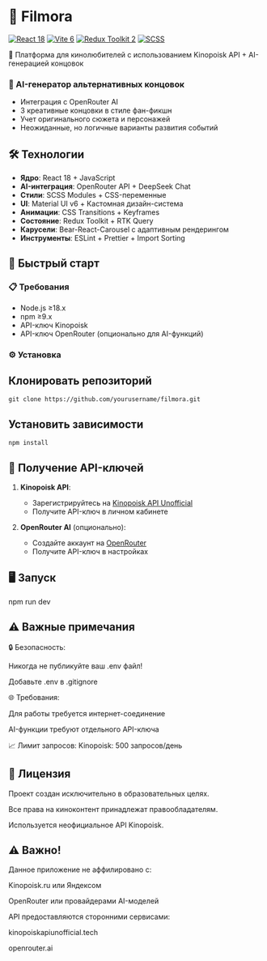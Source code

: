 # 🎥 Filmora

[![React 18](https://img.shields.io/badge/React-18.3-61DAFB?logo=react)](https://react.dev/)
[![Vite 6](https://img.shields.io/badge/Vite-6.1-646CFF?logo=vite)](https://vitejs.dev/)
[![Redux Toolkit 2](https://img.shields.io/badge/Redux_Toolkit-2.5-764ABC?logo=redux)](https://redux-toolkit.js.org/)
[![SCSS](https://img.shields.io/badge/SASS-1.84-CC6699?logo=sass)](https://sass-lang.com/)

🌌 Платформа для кинолюбителей с использованием Kinopoisk API + AI-генерацией концовок

### 🧠 AI-генератор альтернативных концовок
- Интеграция с OpenRouter AI
- 3 креативные концовки в стиле фан-фикшн
- Учет оригинального сюжета и персонажей
- Неожиданные, но логичные варианты развития событий

## 🛠 Технологии

- **Ядро**: React 18 + JavaScript
- **AI-интеграция**: OpenRouter API + DeepSeek Chat
- **Стили**: SCSS Modules + CSS-переменные
- **UI**: Material UI v6 + Кастомная дизайн-система
- **Анимации**: CSS Transitions + Keyframes
- **Состояние**: Redux Toolkit + RTK Query
- **Карусели**: Bear-React-Carousel с адаптивным рендерингом
- **Инструменты**: ESLint + Prettier + Import Sorting

## 🚀 Быстрый старт

### 📋 Требования

- Node.js ≥18.x
- npm ≥9.x
- API-ключ Kinopoisk
- API-ключ OpenRouter (опционально для AI-функций)

### ⚙️ Установка

## Клонировать репозиторий

```
git clone https://github.com/yourusername/filmora.git
```

## Установить зависимости

```
npm install
```

## 🔑 Получение API-ключей

1. **Kinopoisk API**:
   - Зарегистрируйтесь на [Kinopoisk API Unofficial](https://kinopoiskapiunofficial.tech)
   - Получите API-ключ в личном кабинете

2. **OpenRouter AI** (опционально):
   - Создайте аккаунт на [OpenRouter](https://openrouter.ai)
   - Получите API-ключ в настройках

## 🖥 Запуск

npm run dev

## ⚠️ Важные примечания

🔒 Безопасность:

Никогда не публикуйте ваш .env файл!

Добавьте .env в .gitignore

🌐 Требования:

Для работы требуется интернет-соединение

AI-функции требуют отдельного API-ключа

📈 Лимит запросов: Kinopoisk: 500 запросов/день

## 📜 Лицензия

Проект создан исключительно в образовательных целях.

Все права на киноконтент принадлежат правообладателям.

Используется неофициальное API Kinopoisk.

## ⚠️ Важно!

Данное приложение не аффилировано с:

Kinopoisk.ru или Яндексом

OpenRouter или провайдерами AI-моделей

API предоставляются сторонними сервисами:

kinopoiskapiunofficial.tech

openrouter.ai
